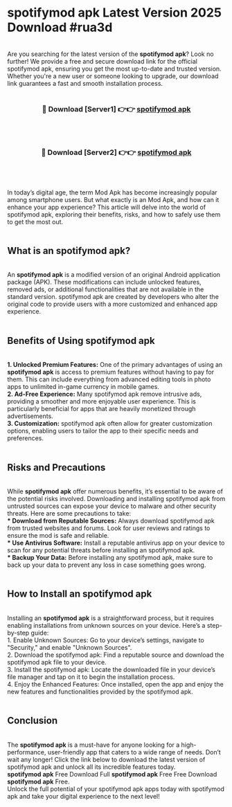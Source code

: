 # spotifymod apk Latest Version 2025 Download #rua3d<br>
<br>
Are you searching for the latest version of the <strong>spotifymod apk</strong>? Look no further! We provide a free and secure download link for the official spotifymod apk, ensuring you get the most up-to-date and trusted version. Whether you're a new user or someone looking to upgrade, our download link guarantees a fast and smooth installation process.
<br>
<br>
<div align="center">
<h3>🔴 Download [Server1] 👉👉 <a href="https://modyolo.store/spotifymod_apk">spotifymod apk</a></h3><br>
<br>
<h3>🔴 Download [Server2] 👉👉 <a href="https://modyolo.store/=spotifymod_apk">spotifymod apk</a></h3><br>
</div>
<br>
<br>
In today’s digital age, the term Mod Apk has become increasingly popular among smartphone users. But what exactly is an Mod Apk, and how can it enhance your app experience? This article will delve into the world of spotifymod apk, exploring their benefits, risks, and how to safely use them to get the most out.
<br>
<br>
<h2>What is an spotifymod apk?</h2>
<br>
An <strong>spotifymod apk</strong> is a modified version of an original Android application package (APK). These modifications can include unlocked features, removed ads, or additional functionalities that are not available in the standard version. spotifymod apk are created by developers who alter the original code to provide users with a more customized and enhanced app experience.
<br>
<br>
<h2>Benefits of Using spotifymod apk</h2>
<br>
<strong> 1. Unlocked Premium Features:</strong> One of the primary advantages of using an <strong>spotifymod apk</strong> is access to premium features without having to pay for them. This can include everything from advanced editing tools in photo apps to unlimited in-game currency in mobile games.
<br>
<strong> 2. Ad-Free Experience:</strong> Many spotifymod apk remove intrusive ads, providing a smoother and more enjoyable user experience. This is particularly beneficial for apps that are heavily monetized through advertisements.
<br>
<strong> 3. Customization:</strong> spotifymod apk often allow for greater customization options, enabling users to tailor the app to their specific needs and preferences.
<br>
<br>
<h2>Risks and Precautions</h2>
<br>
While <strong>spotifymod apk</strong> offer numerous benefits, it’s essential to be aware of the potential risks involved. Downloading and installing spotifymod apk from untrusted sources can expose your device to malware and other security threats. Here are some precautions to take:
<br>
<strong> * Download from Reputable Sources:</strong> Always download spotifymod apk from trusted websites and forums. Look for user reviews and ratings to ensure the mod is safe and reliable.
<br>
<strong> * Use Antivirus Software:</strong> Install a reputable antivirus app on your device to scan for any potential threats before installing an spotifymod apk.
<br>
<strong> * Backup Your Data:</strong> Before installing any spotifymod apk, make sure to back up your data to prevent any loss in case something goes wrong.
<br>
<br>
<h2>How to Install an spotifymod apk</h2>
<br>
Installing an <strong>spotifymod apk</strong> is a straightforward process, but it requires enabling installations from unknown sources on your device. Here’s a step-by-step guide:
<br>
 1. Enable Unknown Sources: Go to your device’s settings, navigate to "Security," and enable "Unknown Sources".
<br>
 2. Download the spotifymod apk: Find a reputable source and download the spotifymod apk file to your device.
<br>
 3. Install the spotifymod apk: Locate the downloaded file in your device’s file manager and tap on it to begin the installation process.
<br>
 4. Enjoy the Enhanced Features: Once installed, open the app and enjoy the new features and functionalities provided by the spotifymod apk.
<br>
<br>
<h2><strong>Conclusion</strong></h2>
<br>
The <strong>spotifymod apk</strong> is a must-have for anyone looking for a high-performance, user-friendly app that caters to a wide range of needs. Don’t wait any longer! Click the link below to download the latest version of spotifymod apk and unlock all its incredible features today.
<br>
<strong>spotifymod apk</strong> Free Download Full <strong>spotifymod apk</strong> Free Free Download <strong>spotifymod apk</strong> Free.
<br>
Unlock the full potential of your spotifymod apk apps today with spotifymod apk and take your digital experience to the next level!

